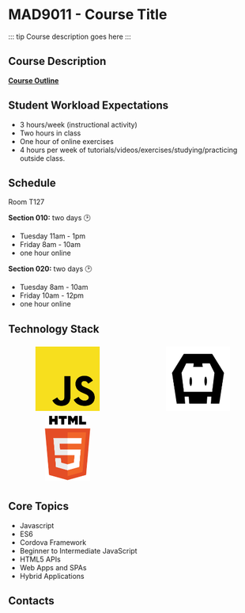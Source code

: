 # MAD9011 - Course Title

::: tip
Course description goes here
:::

## Course Description

**[Course Outline](./2019-2020_mad9014.pdf)**

## Student Workload Expectations

- 3 hours/week (instructional activity)
- Two hours in class 
- One hour of online exercises
- 4 hours per week of tutorials/videos/exercises/studying/practicing outside class.

## Schedule

Room T127

**Section 010:** two days :clock2:

- Tuesday 11am - 1pm
- Friday 8am - 10am
- one hour online

**Section 020:** two days :clock2:

- Tuesday 8am - 10am
- Friday 10am - 12pm
- one hour online

## Technology Stack

<section style="
  display: grid; 
  grid-template-columns: repeat( auto-fit, minmax(160px, 1fr) );
  grid-template-rows: 130px;
  grid-auto-rows: 130px;
  justify-items: center;
  align-items: center;
  grid-gap: 1.5rem;
  margin-bottom: 2rem;">

<img src="../assets/javascript.svg" alt="NodeJS" 
     style="width: 100%; height: auto; max-height: 130px; max-width: 160px;
            align-self: start; margin-top: .95rem;">

<img src="../assets/cordova-black.png" alt="Cordova" 
     style="width: 100%; height: auto; max-height: 130px; max-width: 160px;align-self: start; margin-top: .95rem;">

<img src="../assets/html-5.svg" alt="HTML 5" 
     style="width: auto; height: 70%; max-height: 130px;
            align-self: end; margin-bottom: .8rem;">

</section>

## Core Topics

- Javascript
- ES6
- Cordova Framework
- Beginner to Intermediate JavaScript
- HTML5 APIs
- Web Apps and SPAs
- Hybrid Applications

## Contacts

<ContactCard 
  name="Steve Griffith"
  title="Program Coordinator"
  img-url="../steve-griffith.jpeg"
  bio="Coordinator of the Mobile Application Design & Development Program at Algonquin College."
  :details="[
      { label: 'email', value: 'griffis@algonquincollege.com' }, 
      { label: 'github', value: 'prof3ssorSt3v3' }, 
      { label: 'phone', value: '(613) 727-4723 x3408' }, 
      { label: 'office', value: 'J313B' }
    ]"
/>

<ContactCard 
  name="Deborah Buck"
  title="Student Success Specialist"
  bio=""
  :details="[
      { label: 'email', value: 'buckd@algonquincollege.com' }, 
      { label: 'phone', value: '(613) 727-4723 x5503‬' }, 
      { label: 'office', value: 'N219' }
    ]"
/>

<ContactCard 
  name="Jody White"
  title="Student Success Specialist"
  bio=""
  :details="[
      { label: 'email', value: 'whitej@algonquincollege.com' }, 
      { label: 'phone', value: '(613) 727-4723 x‬2188' }, 
      { label: 'office', value: 'T111a' }
    ]"
/>
